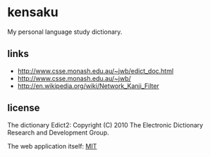 
# kensaku

My personal language study dictionary.


## links

* http://www.csse.monash.edu.au/~jwb/edict_doc.html
* http://www.csse.monash.edu.au/~jwb/
* http://en.wikipedia.org/wiki/Network_Kanji_Filter


## license

The dictionary Edict2: Copyright (C) 2010 The Electronic Dictionary Research and Development Group.

The web application itself: [MIT](LICENSE.txt)

